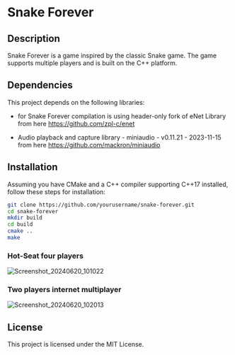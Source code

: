# Snake Forever

## Description

Snake Forever is a game inspired by the classic Snake game. The game supports multiple players and is built on the C++ platform.

## Dependencies

This project depends on the following libraries:

- for Snake Forever compilation is using header-only fork of eNet Library
  from here https://github.com/zpl-c/enet

- Audio playback and capture library - miniaudio - v0.11.21 - 2023-11-15
  from here https://github.com/mackron/miniaudio

## Installation

Assuming you have CMake and a C++ compiler supporting C++17 installed, follow these steps for installation:

```bash
git clone https://github.com/yourusername/snake-forever.git
cd snake-forever
mkdir build
cd build
cmake ..
make
```

### Hot-Seat four players

![Screenshot_20240620_101022](https://github.com/tomasmark79/snake-forever/assets/44719504/035afc46-08f0-4b6e-8d87-91f33fd622b5)

### Two players internet multiplayer

![Screenshot_20240620_102013](https://github.com/tomasmark79/snake-forever/assets/44719504/14824aec-fdcf-4b5f-a1a6-53f747d8d1d4)


## License
This project is licensed under the MIT License.


